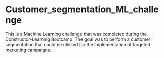 # Customer_segmentation_ML_challenge
This is a Machine Learning challenge that was completed during the Constructor-Learning Bootcamp. The goal was to perform a customer segmentation that could be utilised for the implementation of targeted marketing campaigns.  
